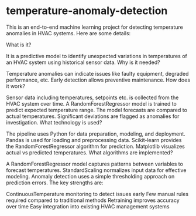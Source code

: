 # temperature-anomaly-detection

This is an end-to-end machine learning project for detecting temperature anomalies in HVAC systems. Here are some details:

What is it?

It is a predictive model to identify unexpected variations in temperatures of an HVAC system using historical sensor data.
Why is it needed?

Temperature anomalies can indicate issues like faulty equipment, degraded performance, etc. Early detection allows preventive maintenance.
How does it work?

Sensor data including temperatures, setpoints etc. is collected from the HVAC system over time.
A RandomForestRegressor model is trained to predict expected temperature range.
The model forecasts are compared to actual temperatures.
Significant deviations are flagged as anomalies for investigation.
What technology is used?

The pipeline uses Python for data preparation, modeling, and deployment.
Pandas is used for loading and preprocessing data.
Scikit-learn provides the RandomForestRegressor algorithm for prediction.
Matplotlib visualizes actual vs predicted temperatures.
What algorithms are implemented?

A RandomForestRegressor model captures patterns between variables to forecast temperatures.
StandardScaling normalizes input data for effective modeling.
Anomaly detection uses a simple thresholding approach on prediction errors.
The key strengths are:

ContinuousTemperature monitoring to detect issues early
Few manual rules required compared to traditional methods
Retraining improves accuracy over time
Easy integration into existing HVAC management systems
